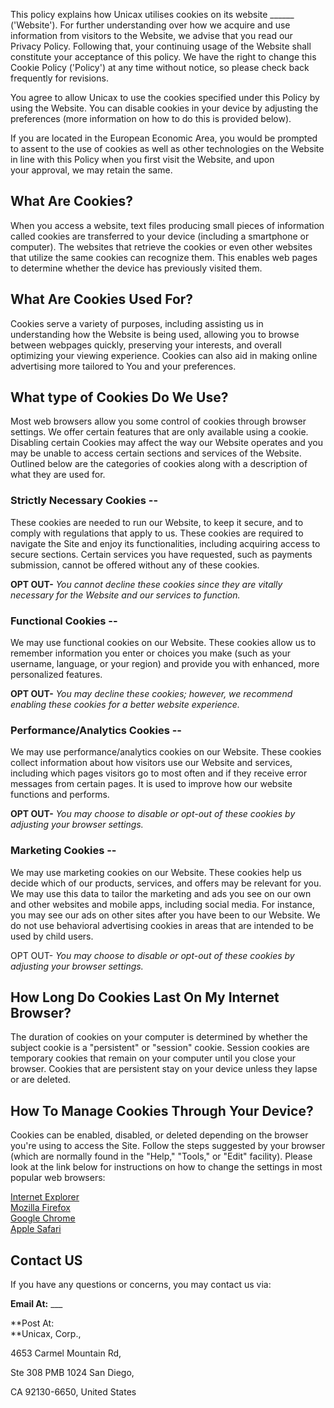 This policy explains how Unicax utilises cookies on its website
\_\_\_\_\_\_ ('Website'). For further understanding over how we acquire
and use information from visitors to the Website, we advise that you
read our Privacy Policy. Following that, your continuing usage of the
Website shall constitute your acceptance of this policy. We have the
right to change this Cookie Policy ('Policy') at any time without
notice, so please check back frequently for revisions.

You agree to allow Unicax to use the cookies specified under this Policy
by using the Website. You can disable cookies in your device by
adjusting the preferences (more information on how to do this is
provided below).

If you are located in the European Economic Area, you would be prompted
to assent to the use of cookies as well as other technologies on the
Website in line with this Policy when you first visit the Website, and
upon your approval, we may retain the same. 

## What Are Cookies?

When you access a website, text files producing small pieces of
information called cookies are transferred to your device (including a
smartphone or computer). The websites that retrieve the cookies or even
other websites that utilize the same cookies can recognize them. This
enables web pages to determine whether the device has previously visited
them.

## What Are Cookies Used For?

Cookies serve a variety of purposes, including assisting us in
understanding how the Website is being used, allowing you to browse
between webpages quickly, preserving your interests, and overall
optimizing your viewing experience. Cookies can also aid in making
online advertising more tailored to You and your preferences.

## What type of Cookies Do We Use?

Most web browsers allow you some control of cookies through browser
settings. We offer certain features that are only available using a
cookie. Disabling certain Cookies may affect the way our Website
operates and you may be unable to access certain sections and services
of the Website. Outlined below are the categories of cookies along with
a description of what they are used for.

### Strictly Necessary Cookies -- 

These cookies are needed to run our Website, to keep it secure, and to
comply with regulations that apply to us. These cookies are required to
navigate the Site and enjoy its functionalities, including acquiring
access to secure sections. Certain services you have requested, such as
payments submission, cannot be offered without any of these cookies.

**OPT OUT-** *You cannot decline these cookies since they are vitally
necessary for the Website and our services to function.*

### Functional Cookies -- 

We may use functional cookies on our Website. These cookies allow us to
remember information you enter or choices you make (such as your
username, language, or your region) and provide you with enhanced, more
personalized features.

**OPT OUT-** *You may decline these cookies; however, we recommend
enabling these cookies for a better website experience.*

### Performance/Analytics Cookies -- 

We may use performance/analytics cookies on our Website. These cookies
collect information about how visitors use our Website and services,
including which pages visitors go to most often and if they receive
error messages from certain pages. It is used to improve how our website
functions and performs.

**OPT OUT-** *You may choose to disable or opt-out of these cookies by
adjusting your browser settings.*

### Marketing Cookies -- 

We may use marketing cookies on our Website. These cookies help us
decide which of our products, services, and offers may be relevant for
you. We may use this data to tailor the marketing and ads you see on our
own and other websites and mobile apps, including social media. For
instance, you may see our ads on other sites after you have been to our
Website. We do not use behavioral advertising cookies in areas that are
intended to be used by child users.

OPT OUT- *You may choose to disable or opt-out of these cookies by
adjusting your browser settings.*

## How Long Do Cookies Last On My Internet Browser?

The duration of cookies on your computer is determined by whether the
subject cookie is a \"persistent\" or \"session\" cookie. Session
cookies are temporary cookies that remain on your computer until you
close your browser. Cookies that are persistent stay on your device
unless they lapse or are deleted.

## How To Manage Cookies Through Your Device?

Cookies can be enabled, disabled, or deleted depending on the browser
you\'re using to access the Site. Follow the steps suggested by your
browser (which are normally found in the \"Help,\" \"Tools,\" or
\"Edit\" facility). Please look at the link below for instructions on
how to change the settings in most popular web browsers:

[Internet
Explorer](https://support.microsoft.com/en-us/help/17442/windows-internet-explorer-delete-manage-cookies#ie=ie-11)\
[Mozilla
Firefox](https://support.mozilla.org/en-US/kb/enable-and-disable-cookies-website-preferences?esab=a&s=cookies&r=6&as=s)\
[Google Chrome](https://support.google.com/accounts/answer/61416?hl=en)\
[Apple Safari](https://support.apple.com/guide/safari/sfri11471/mac)

## Contact US

If you have any questions or concerns, you may contact us via:

**Email At:** \_\_\_

**Post At:\
**Unicax, Corp.,

4653 Carmel Mountain Rd,

Ste 308 PMB 1024 San Diego,

CA 92130-6650, United States
